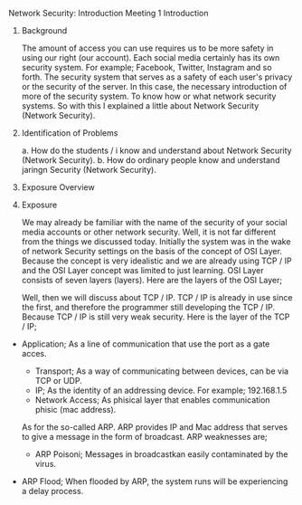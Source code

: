 Network Security: Introduction Meeting 1
Introduction



1. Background

    The amount of access you can use requires us to be more safety in using our right (our account). Each social media certainly has its own security system. For example; Facebook, Twitter, Instagram and so forth. The security system that serves as a safety of each user's privacy or the security of the server.
 In this case, the necessary introduction of more of the security system. To know how or what network security systems. So with this I explained a little about Network Security (Network Security).

2. Identification of Problems

     a. How do the students / i know and understand about Network Security (Network Security).
         b. How do ordinary people know and understand jaringn Security (Network Security).
3. Exposure Overview




4. Exposure

     We may already be familiar with the name of the security of your social media accounts or other network security. Well, it is not far different from the things we discussed today. Initially the system was in the wake of network Security settings on the basis of the concept of OSI Layer. Because the concept is very idealistic and we are already using TCP / IP and the OSI Layer concept was limited to just learning. OSI Layer consists of seven layers (layers). Here are the layers of the OSI Layer;

        
     Well, then we will discuss about TCP / IP. TCP / IP is already in use since the first, and therefore the programmer still developing the TCP / IP. Because TCP / IP is still very weak security. Here is the layer of the TCP / IP;
  - Application; As a line of communication that use the port as a gate acces.
     - Transport; As a way of communicating between devices, can be via TCP or UDP.
     - IP; As the identity of an addressing device. For example; 192.168.1.5
    - Network Access; As phisical layer that enables communication phisic (mac address).

    As for the so-called ARP. ARP provides IP and Mac address that serves to give a message in the form of broadcast. ARP weaknesses are;
     - ARP Poisoni; Messages in broadcastkan easily contaminated by the virus.
   - ARP Flood; When flooded by ARP, the system runs will be experiencing a delay process.
